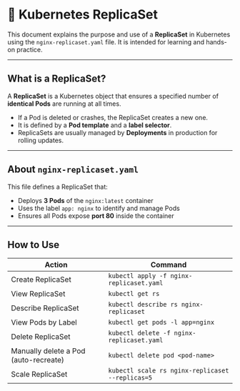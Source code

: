 # 📘 Kubernetes ReplicaSet 

This document explains the purpose and use of a **ReplicaSet** in Kubernetes using the `nginx-replicaset.yaml` file. It is intended for learning and hands-on practice.

---

## What is a ReplicaSet?

A **ReplicaSet** is a Kubernetes object that ensures a specified number of **identical Pods** are running at all times.

- If a Pod is deleted or crashes, the ReplicaSet creates a new one.
- It is defined by a **Pod template** and a **label selector**.
- ReplicaSets are usually managed by **Deployments** in production for rolling updates.

---

## About `nginx-replicaset.yaml`

This file defines a ReplicaSet that:

- Deploys **3 Pods** of the `nginx:latest` container
- Uses the label `app: nginx` to identify and manage Pods
- Ensures all Pods expose **port 80** inside the container

---

## How to Use

| Action                                | Command                                          |
| ------------------------------------- | ------------------------------------------------ |
| Create ReplicaSet                     | `kubectl apply -f nginx-replicaset.yaml`         |
| View ReplicaSet                       | `kubectl get rs`                                 |
| Describe ReplicaSet                   | `kubectl describe rs nginx-replicaset`           |
| View Pods by Label                    | `kubectl get pods -l app=nginx`                  |
| Delete ReplicaSet                     | `kubectl delete -f nginx-replicaset.yaml`        |
| Manually delete a Pod (auto-recreate) | `kubectl delete pod <pod-name>`                  |
| Scale ReplicaSet                      | `kubectl scale rs nginx-replicaset --replicas=5` |
